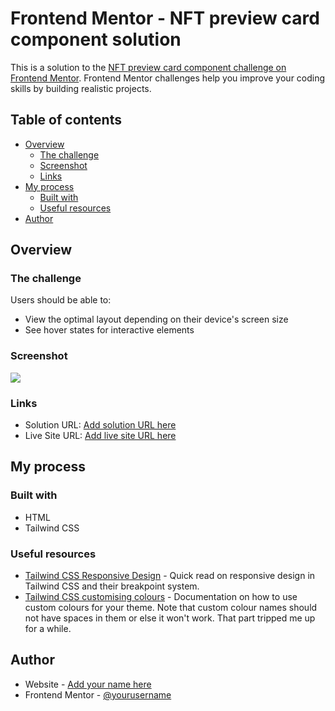 # Frontend Mentor - NFT preview card component solution

This is a solution to the [NFT preview card component challenge on Frontend Mentor](https://www.frontendmentor.io/challenges/nft-preview-card-component-SbdUL_w0U). Frontend Mentor challenges help you improve your coding skills by building realistic projects.

## Table of contents

- [Overview](#overview)
  - [The challenge](#the-challenge)
  - [Screenshot](#screenshot)
  - [Links](#links)
- [My process](#my-process)
  - [Built with](#built-with)
  - [Useful resources](#useful-resources)
- [Author](#author)

## Overview

### The challenge

Users should be able to:

- View the optimal layout depending on their device's screen size
- See hover states for interactive elements

### Screenshot

![](./screenshot.jpg)

### Links

- Solution URL: [Add solution URL here](https://www.frontendmentor.io/solutions/responsive-card-component-with-image-hover-overlay-using-tailwind-css-MWTPrgNDbM)
- Live Site URL: [Add live site URL here](https://kostaskv-nft-preview-card-component.netlify.app/)

## My process

### Built with

- HTML
- Tailwind CSS

### Useful resources

- [Tailwind CSS Responsive Design](https://tailwindcss.com/docs/responsive-design) - Quick read on responsive design in Tailwind CSS and their breakpoint system.
- [Tailwind CSS customising colours](https://tailwindcss.com/docs/customizing-colors) - Documentation on how to use custom colours for your theme. Note that custom colour names should not have spaces in them or else it won't work. That part tripped me up for a while.

## Author

- Website - [Add your name here](https://kostaskv-nft-preview-card-component.netlify.app/)
- Frontend Mentor - [@yourusername](https://www.frontendmentor.io/profile/kostaskv)
